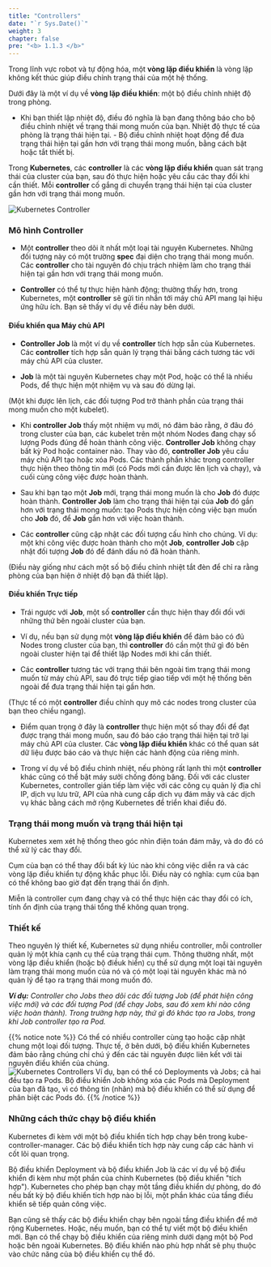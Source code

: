 ```yaml
---
title: "Controllers"
date: "`r Sys.Date()`"
weight: 3
chapter: false
pre: "<b> 1.1.3 </b>"
---
```


Trong lĩnh vực robot và tự động hóa, một **vòng lặp điều khiển** là vòng lặp không kết thúc giúp điều chỉnh trạng thái của một hệ thống.

Dưới đây là một ví dụ về **vòng lặp điều khiển**: một bộ điều chỉnh nhiệt độ trong phòng.

- Khi bạn thiết lập nhiệt độ, điều đó nghĩa là bạn đang thông báo cho bộ điều chỉnh nhiệt về trạng thái mong muốn của bạn. Nhiệt độ thực tế của phòng là trạng thái hiện tại. - Bộ điều chỉnh nhiệt hoạt động để đưa trạng thái hiện tại gần hơn với trạng thái mong muốn, bằng cách bật hoặc tắt thiết bị.

Trong **Kubernetes**, các **controller** là các **vòng lặp điều khiển** quan sát trạng thái của cluster của bạn, sau đó thực hiện hoặc yêu cầu các thay đổi khi cần thiết. Mỗi **controller** cố gắng di chuyển trạng thái hiện tại của cluster gần hơn với trạng thái mong muốn.

![Kubernetes Controller](/EKS-Workshop-1/images/part1/1/3/0002.png?featherlight=false&width=60pc)

### **Mô hình Controller**
- Một **controller** theo dõi ít nhất một loại tài nguyên Kubernetes. Những đối tượng này có một trường **spec** đại diện cho trạng thái mong muốn. Các **controller** cho tài nguyên đó chịu trách nhiệm làm cho trạng thái hiện tại gần hơn với trạng thái mong muốn.

- **Controller** có thể tự thực hiện hành động; thường thấy hơn, trong Kubernetes, một **controller** sẽ gửi tin nhắn tới máy chủ API mang lại hiệu ứng hữu ích. Bạn sẽ thấy ví dụ về điều này bên dưới.

#### **Điều khiển qua Máy chủ API**
- **Controller Job** là một ví dụ về **controller** tích hợp sẵn của Kubernetes. Các **controller** tích hợp sẵn quản lý trạng thái bằng cách tương tác với máy chủ API của cluster.

- **Job** là một tài nguyên Kubernetes chạy một Pod, hoặc có thể là nhiều Pods, để thực hiện một nhiệm vụ và sau đó dừng lại.

(Một khi được lên lịch, các đối tượng Pod trở thành phần của trạng thái mong muốn cho một kubelet).

- Khi **controller Job** thấy một nhiệm vụ mới, nó đảm bảo rằng, ở đâu đó trong cluster của bạn, các kubelet trên một nhóm Nodes đang chạy số lượng Pods đúng để hoàn thành công việc. **Controller Job** không chạy bất kỳ Pod hoặc container nào. Thay vào đó, **controller Job** yêu cầu máy chủ API tạo hoặc xóa Pods. Các thành phần khác trong controller thực hiện theo thông tin mới (có Pods mới cần được lên lịch và chạy), và cuối cùng công việc được hoàn thành.

- Sau khi bạn tạo một **Job** mới, trạng thái mong muốn là cho **Job** đó được hoàn thành. **Controller Job** làm cho trạng thái hiện tại của **Job** đó gần hơn với trạng thái mong muốn: tạo Pods thực hiện công việc bạn muốn cho **Job** đó, để **Job** gần hơn với việc hoàn thành.

- Các **controller** cũng cập nhật các đối tượng cấu hình cho chúng. Ví dụ: một khi công việc được hoàn thành cho một **Job**, **controller Job** cập nhật đối tượng **Job** đó để đánh dấu nó đã hoàn thành.

(Điều này giống như cách một số bộ điều chỉnh nhiệt tắt đèn để chỉ ra rằng phòng của bạn hiện ở nhiệt độ bạn đã thiết lập).

#### **Điều khiển Trực tiếp**
- Trái ngược với **Job**, một số **controller** cần thực hiện thay đổi đối với những thứ bên ngoài cluster của bạn.

- Ví dụ, nếu bạn sử dụng một **vòng lặp điều khiển** để đảm bảo có đủ Nodes trong cluster của bạn, thì **controller** đó cần một thứ gì đó bên ngoài cluster hiện tại để thiết lập Nodes mới khi cần thiết.

- Các **controller** tương tác với trạng thái bên ngoài tìm trạng thái mong muốn từ máy chủ API, sau đó trực tiếp giao tiếp với một hệ thống bên ngoài để đưa trạng thái hiện tại gần hơn.

(Thực tế có một **controller** điều chỉnh quy mô các nodes trong cluster của bạn theo chiều ngang).

- Điểm quan trọng ở đây là **controller** thực hiện một số thay đổi để đạt được trạng thái mong muốn, sau đó báo cáo trạng thái hiện tại trở lại máy chủ API của cluster. Các **vòng lặp điều khiển** khác có thể quan sát dữ liệu được báo cáo và thực hiện các hành động của riêng mình.

- Trong ví dụ về bộ điều chỉnh nhiệt, nếu phòng rất lạnh thì một **controller** khác cũng có thể bật máy sưởi chống đóng băng. Đối với các cluster Kubernetes, controller gián tiếp làm việc với các công cụ quản lý địa chỉ IP, dịch vụ lưu trữ, API của nhà cung cấp dịch vụ đám mây và các dịch vụ khác bằng cách mở rộng Kubernetes để triển khai điều đó.

### **Trạng thái mong muốn và trạng thái hiện tại**
Kubernetes xem xét hệ thống theo góc nhìn điện toán đám mây, và do đó có thể xử lý các thay đổi.

Cụm của bạn có thể thay đổi bất kỳ lúc nào khi công việc diễn ra và các vòng lặp điều khiển tự động khắc phục lỗi. Điều này có nghĩa: cụm của bạn có thể không bao giờ đạt đến trạng thái ổn định.

Miễn là controller cụm đang chạy và có thể thực hiện các thay đổi có ích, tính ổn định của trạng thái tổng thể không quan trọng.

### **Thiết kế**
Theo nguyên lý thiết kế, Kubernetes sử dụng nhiều controller, mỗi controller quản lý một khía cạnh cụ thể của trạng thái cụm. Thông thường nhất, một vòng lặp điều khiển (hoặc bộ điềuk hiển) cụ thể sử dụng một loại tài nguyên làm trạng thái mong muốn của nó và có một loại tài nguyên khác mà nó quản lý để tạo ra trạng thái mong muốn đó.

_**Ví dụ:** Controller cho Jobs theo dõi các đối tượng Job (để phát hiện công việc mới) và các đối tượng Pod (để chạy Jobs, sau đó xem khi nào công việc hoàn thành). Trong trường hợp này, thứ gì đó khác tạo ra Jobs, trong khi Job controller tạo ra Pod._

{{% notice note %}}
Có thể có nhiều controller cùng tạo hoặc cập nhật chung một loại đối tượng. Thực tế, ở bên dưới, bộ điều khiển Kubernetes đảm bảo rằng chúng chỉ chú ý đến các tài nguyên được liên kết với tài nguyên điều khiển của chúng.\
![Kubernetes Controllers](/EKS-Workshop-1/images/part1/1/3/0003.png?featherlight=false&width=60pc)
Ví dụ, bạn có thể có Deployments và Jobs; cả hai đều tạo ra Pods. Bộ điều khiển Job không xóa các Pods mà Deployment của bạn đã tạo, vì có thông tin (nhãn) mà bộ điều khiển có thể sử dụng để phân biệt các Pods đó.
{{% /notice %}}

### **Những cách thức chạy bộ điều khiển**
Kubernetes đi kèm với một bộ điều khiển tích hợp chạy bên trong kube-controller-manager. Các bộ điều khiển tích hợp này cung cấp các hành vi cốt lõi quan trọng.

Bộ điều khiển Deployment và bộ điều khiển Job là các ví dụ về bộ điều khiển đi kèm như một phần của chính Kubernetes (bộ điều khiển "tích hợp"). Kubernetes cho phép bạn chạy một tầng điều khiển dự phòng, do đó nếu bất kỳ bộ điều khiển tích hợp nào bị lỗi, một phần khác của tầng điều khiển sẽ tiếp quản công việc.

Bạn cũng sẽ thấy các bộ điều khiển chạy bên ngoài tầng điều khiển để mở rộng Kubernetes. Hoặc, nếu muốn, bạn có thể tự viết một bộ điều khiển mới. Bạn có thể chạy bộ điều khiển của riêng mình dưới dạng một bộ Pod hoặc bên ngoài Kubernetes. Bộ điều khiển nào phù hợp nhất sẽ phụ thuộc vào chức năng của bộ điều khiển cụ thể đó.